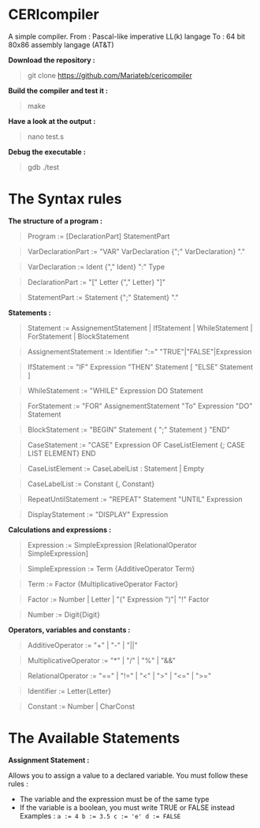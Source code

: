 # CERIcompiler

A simple compiler.
From : Pascal-like imperative LL(k) langage
To : 64 bit 80x86 assembly langage (AT&T)

**Download the repository :**

> git clone https://github.com/Mariateb/cericompiler

**Build the compiler and test it :**

> make

**Have a look at the output :**

> nano test.s

**Debug the executable :**

> gdb ./test

# The Syntax rules

**The structure of a program :**

> Program := [DeclarationPart] StatementPart

> VarDeclarationPart := "VAR" VarDeclaration {";" VarDeclaration} "."

> VarDeclaration := Ident {"," Ident} ":" Type

> DeclarationPart := "[" Letter {"," Letter} "]"

> StatementPart := Statement {";" Statement} "."

**Statements :**

> Statement := AssignementStatement | IfStatement | WhileStatement | ForStatement | BlockStatement

> AssignementStatement := Identifier ":=" "TRUE"|"FALSE"|Expression

> IfStatement := "IF" Expression "THEN" Statement [ "ELSE" Statement ]

> WhileStatement := "WHILE" Expression DO Statement

> ForStatement := "FOR" AssignementStatement "To" Expression "DO" Statement

> BlockStatement := "BEGIN" Statement { ";" Statement } "END"

> CaseStatement := "CASE" Expression OF CaseListElement {; CASE LIST ELEMENT} END

> CaseListElement := CaseLabelList : Statement | Empty

> CaseLabelList := Constant {, Constant}

> RepeatUntilStatement := "REPEAT" Statement "UNTIL" Expression

> DisplayStatement := "DISPLAY" Expression

**Calculations and expressions :**

> Expression := SimpleExpression [RelationalOperator SimpleExpression]

> SimpleExpression := Term {AdditiveOperator Term}

> Term := Factor {MultiplicativeOperator Factor}

> Factor := Number | Letter | "(" Expression ")"| "!" Factor

> Number := Digit{Digit}

**Operators, variables and constants :**

> AdditiveOperator := "+" | "-" | "||"

> MultiplicativeOperator := "*" | "/" | "%" | "&&"

> RelationalOperator := "==" | "!=" | "<" | ">" | "<=" | ">="

> Identifier := Letter{Letter}

> Constant := Number | CharConst

# The Available Statements

**Assignment Statement :**


Allows you to assign a value to a declared variable. You must follow these rules :
- The variable and the expression must be of the same type
- If the variable is a boolean, you must write TRUE or FALSE instead
Examples :
``a := 4
b := 3.5
c := 'e'
d := FALSE``
